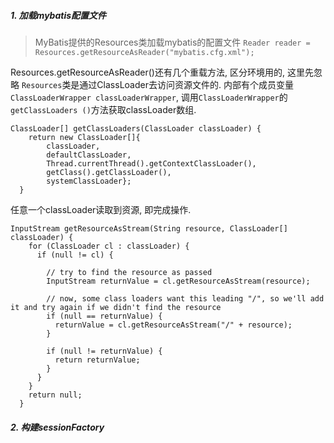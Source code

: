 ##### 1. 加载mybatis配置文件
>MyBatis提供的Resources类加载mybatis的配置文件
            `Reader reader = Resources.getResourceAsReader("mybatis.cfg.xml");`

Resources.getResourceAsReader()还有几个重载方法, 区分环境用的, 这里先忽略
`Resources`类是通过ClassLoader去访问资源文件的. 内部有个成员变量`ClassLoaderWrapper classLoaderWrapper`, 调用`ClassLoaderWrapper`的`getClassLoaders ()`方法获取classLoader数组. 
```
ClassLoader[] getClassLoaders(ClassLoader classLoader) {
    return new ClassLoader[]{
        classLoader,
        defaultClassLoader,
        Thread.currentThread().getContextClassLoader(),
        getClass().getClassLoader(),
        systemClassLoader};
  }
```
任意一个classLoader读取到资源, 即完成操作.
```
InputStream getResourceAsStream(String resource, ClassLoader[] classLoader) {
    for (ClassLoader cl : classLoader) {
      if (null != cl) {

        // try to find the resource as passed
        InputStream returnValue = cl.getResourceAsStream(resource);

        // now, some class loaders want this leading "/", so we'll add it and try again if we didn't find the resource
        if (null == returnValue) {
          returnValue = cl.getResourceAsStream("/" + resource);
        }

        if (null != returnValue) {
          return returnValue;
        }
      }
    }
    return null;
  }
```










##### 2. 构建sessionFactory
